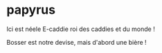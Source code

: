 papyrus
=======

Ici est néele E-caddie roi des caddies et du monde !

Bosser est notre devise, mais d'abord une bière !
